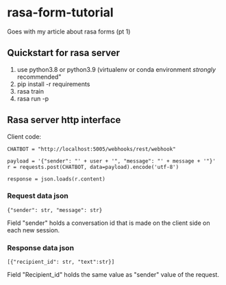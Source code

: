 # rasa-form-tutorial
Goes with my article about rasa forms (pt 1)


## Quickstart for rasa server

1. use python3.8 or python3.9 (virtualenv or conda environment *strongly* recommended"
2. pip install -r requirements
3. rasa train
4. rasa run -p <PORT>


## Rasa server http interface


Client code:

```
CHATBOT = "http://localhost:5005/webhooks/rest/webhook"

payload = '{"sender": "' + user + '", "message": "' + message + '"}'
r = requests.post(CHATBOT, data=payload).encode('utf-8')

response = json.loads(r.content)
```

### Request data json
``` 
{"sender": str, "message": str}
```

Field "sender" holds a conversation id that is made on the client side on each new session.


### Response data json
```
[{"recipient_id": str, "text":str}]
```

Field "Recipient_id" holds the same value as "sender" value of the request.
